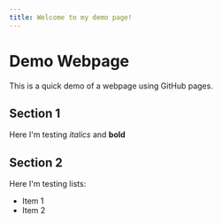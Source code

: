 ```yaml
---
title: Welcome to my demo page!
---
```


# Demo Webpage

This is a quick demo of a webpage using GitHub pages.

## Section 1

Here I'm testing *italics* and **bold**

## Section 2

Here I'm testing lists:
- Item 1
- Item 2

